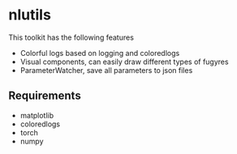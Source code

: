 # nlutils
This toolkit has the following features
- Colorful logs based on logging and coloredlogs
- Visual components, can easily draw different types of fugyres
- ParameterWatcher, save all parameters to json files
## Requirements
- matplotlib
- coloredlogs
- torch
- numpy
